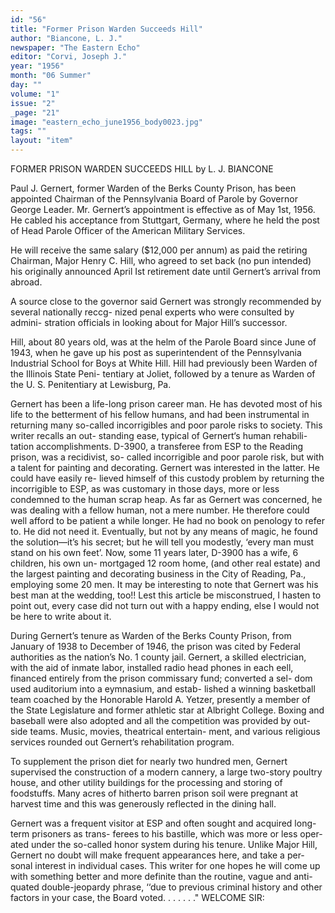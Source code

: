 ```yaml
---
id: "56"
title: "Former Prison Warden Succeeds Hill"
author: "Biancone, L. J."
newspaper: "The Eastern Echo"
editor: "Corvi, Joseph J."
year: "1956"
month: "06 Summer"
day: ""
volume: "1"
issue: "2"
_page: "21"
image: "eastern_echo_june1956_body0023.jpg"
tags: ""
layout: "item"
---
```

FORMER PRISON WARDEN SUCCEEDS HILL
by L. J. BIANCONE

Paul J. Gernert, former Warden of the Berks
County Prison, has been appointed Chairman of the
Pennsylvania Board of Parole by Governor George
Leader. Mr. Gernert’s appointment is effective as
of May 1st, 1956. He cabled his acceptance from
Stuttgart, Germany, where he held the post of Head
Parole Officer of the American Military Services.

He will receive the same salary ($12,000 per
annum) as paid the retiring Chairman, Major Henry
C. Hill, who agreed to set back (no pun intended)
his originally announced April Ist retirement date
until Gernert’s arrival from abroad.

A source close to the governor said Gernert was
strongly recommended by several nationally reccg-
nized penal experts who were consulted by admini-
stration officials in looking about for Major Hill’s
successor.

Hill, about 80 years old, was at the helm of the
Parole Board since June of 1943, when he gave up
his post as superintendent of the Pennsylvania
Industrial School for Boys at White Hill. Hill had
previously been Warden of the Illinois State Peni-
tentiary at Joliet, followed by a tenure as Warden of
the U. S. Penitentiary at Lewisburg, Pa.

Gernert has been a life-long prison career man.
He has devoted most of his life to the betterment of
his fellow humans, and had been instrumental in
returning many so-called incorrigibles and poor
parole risks to society. This writer recalls an out-
standing ease, typical of Gernert‘s human rehabili-
tation accomplishments. D-3900, a transferee from
ESP to the Reading prison, was a recidivist, so-
called incorrigible and poor parole risk, but with
a talent for painting and decorating. Gernert was
interested in the latter. He could have easily re-
lieved himself of this custody problem by returning
the incorrigible to ESP, as was customary in those
days, more or less condemned to the human scrap
heap. As far as Gernert was concerned, he was
dealing with a fellow human, not a mere number.
He therefore could well afford to be patient a while
longer. He had no book on penology to refer to.
He did not need it. Eventually, but not by any
means of magic, he found the solution—it’s his
secret; but he will tell you modestly, ‘every man
must stand on his own feet’. Now, some 11 years
later, D-3900 has a wife, 6 children, his own un-
mortgaged 12 room home, (and other real estate)
and the largest painting and decorating business
in the City of Reading, Pa., employing some 20 men.
It may be interesting to note that Gernert was his
best man at the wedding, too!! Lest this article
be misconstrued, I hasten to point out, every case
did not turn out with a happy ending, else I would
not be here to write about it.

During Gernert’s tenure as Warden of the Berks
County Prison, from January of 1938 to December
of 1946, the prison was cited by Federal authorities
as the nation’s No. 1 county jail. Gernert, a skilled
electrician, with the aid of inmate labor, installed
radio head phones in each eell, financed entirely
from the prison commissary fund; converted a sel-
dom used auditorium into a eymnasium, and estab-
lished a winning basketball team coached by the
Honorable Harold A. Yetzer, presently a member
of the State Legislature and former athletic star at
Albright College. Boxing and baseball were also
adopted and all the competition was provided by out-
side teams. Music, movies, theatrical entertain-
ment, and various religious services rounded out
Gernert’s rehabilitation program.

To supplement the prison diet for nearly two
hundred men, Gernert supervised the construction
of a modern cannery, a large two-story poultry
house, and other utility buildings for the processing
and storing of foodstuffs. Many acres of hitherto
barren prison soil were pregnant at harvest time and
this was generously reflected in the dining hall.

Gernert was a frequent visitor at ESP and often
sought and acquired long-term prisoners as trans-
ferees to his bastille, which was more or less oper-
ated under the so-called honor system during his
tenure. Unlike Major Hill, Gernert no doubt will
make frequent appearances here, and take a per-
sonal interest in individual cases. This writer for
one hopes he will come up with something better
and more definite than the routine, vague and anti-
quated double-jeopardy phrase, ‘‘due to previous
criminal history and other factors in your case,
the Board voted. . . . . . ."   WELCOME SIR:
